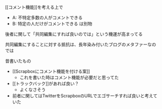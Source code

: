 
[[コメント機能]]を考える上で
- A: 不特定多数の人がコメントできる
- B: 特定の人だけがコメントできる
は別物

後者に関して「共同編集にすれば良いのでは」という機運が高まってる

共同編集にすることに対する抵抗は、長年染み付いたブログのメタファーなのでは

昔書いたもの
- [[Scrapboxにコメント機能を付ける案]]
    - これを書いた時はコメント機能が必要だと思ってた
- [[トラックバック]]があれば良い？
    - よくなさそう
- 前者に関してはTwitterをScrapboxのURLでエゴサーチすれば良いと考えていた
